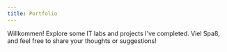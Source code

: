 ```yaml
---
title: Portfolio
---
```


Willkommen!
Explore some IT labs and projects I've completed. Viel Spaß, and feel free to share your thoughts or suggestions!

